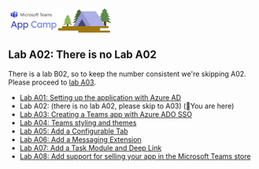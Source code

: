![Teams App Camp](../Assets/code-lab-banner.png)

## Lab A02: There is no Lab A02

There is a lab B02, so to keep the number consistent we're skipping A02. Please proceed to [lab A03](./Lab-A03.md).

* [Lab A01: Setting up the application with Azure AD](./Lab-A01.md)
* Lab A02: (there is no lab A02, please skip to A03) (📍You are here)
* [Lab A03: Creating a Teams app with Azure ADO SSO](./Lab-A03.md)
* [Lab A04: Teams styling and themes](./Lab-A04.md)
* [Lab A05: Add a Configurable Tab](./Lab-A05.md)
* [Lab A06: Add a Messaging Extension](./Lab-A06.md)
* [Lab A07: Add a Task Module and Deep Link](./Lab-A07.md)
* [Lab A08: Add support for selling your app in the Microsoft Teams store](./Lab-A08.md)

